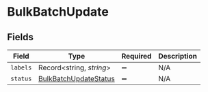 # BulkBatchUpdate


## Fields

| Field                                                                 | Type                                                                  | Required                                                              | Description                                                           |
| --------------------------------------------------------------------- | --------------------------------------------------------------------- | --------------------------------------------------------------------- | --------------------------------------------------------------------- |
| `labels`                                                              | Record<string, *string*>                                              | :heavy_minus_sign:                                                    | N/A                                                                   |
| `status`                                                              | [BulkBatchUpdateStatus](../../models/shared/bulkbatchupdatestatus.md) | :heavy_minus_sign:                                                    | N/A                                                                   |